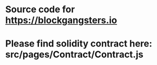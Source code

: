 # Source code for https://blockgangsters.io

# Please find solidity contract here: src/pages/Contract/Contract.js

